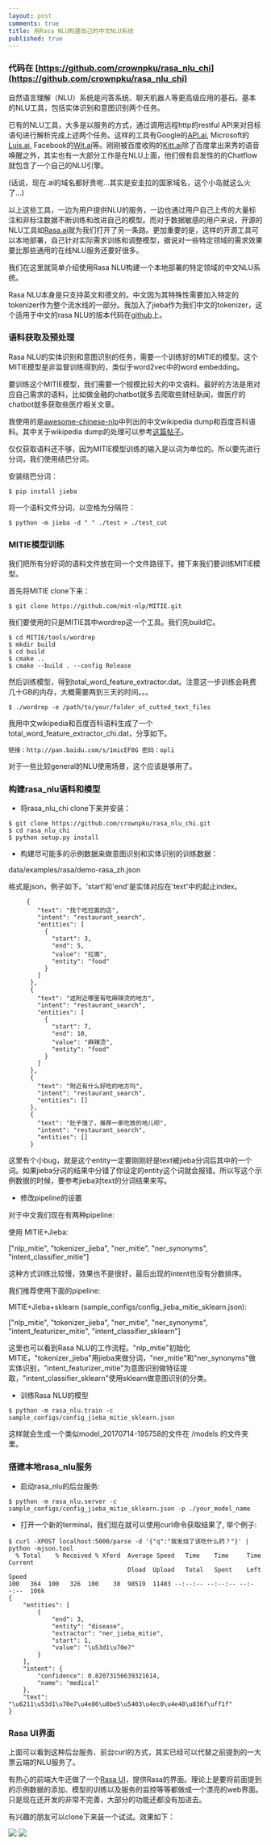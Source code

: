 ```yaml
---
layout: post
comments: true
title: 用Rasa NLU构建自己的中文NLU系统
published: true
---
```


### 代码在 [https://github.com/crownpku/rasa_nlu_chi](https://github.com/crownpku/rasa_nlu_chi)



自然语言理解（NLU）系统是问答系统、聊天机器人等更高级应用的基石。基本的NLU工具，包括实体识别和意图识别两个任务。

已有的NLU工具，大多是以服务的方式，通过调用远程http的restful API来对目标语句进行解析完成上述两个任务。这样的工具有Google的[API.ai](http://api.ai), Microsoft的[Luis.ai](http://luis.at), Facebook的[Wit.ai](http://wit.ai)等。刚刚被百度收购的[Kitt.ai](http://kitt.ai)除了百度拿出来秀的语音唤醒之外，其实也有一大部分工作是在NLU上面，他们很有启发性的的Chatflow就包含了一个自己的NLU引擎。

(话说，现在.ai的域名都好贵呢...其实是安圭拉的国家域名，这个小岛就这么火了...)

以上这些工具，一边为用户提供NLU的服务，一边也通过用户自己上传的大量标注和非标注数据不断训练和改进自己的模型。而对于数据敏感的用户来说，开源的NLU工具如[Rasa.ai](http://rasa.ai)就为我们打开了另一条路。更加重要的是，这样的开源工具可以本地部署，自己针对实际需求训练和调整模型，据说对一些特定领域的需求效果要比那些通用的在线NLU服务还要好很多。

我们在这里就简单介绍使用Rasa NLU构建一个本地部署的特定领域的中文NLU系统。


Rasa NLU本身是只支持英文和德文的。中文因为其特殊性需要加入特定的tokenizer作为整个流水线的一部分。我加入了jieba作为我们中文的tokenizer，这个适用于中文的rasa NLU的版本代码在[github](https://github.com/crownpku/rasa_nlu_chi)上。


### 语料获取及预处理

Rasa NLU的实体识别和意图识别的任务，需要一个训练好的MITIE的模型。这个MITIE模型是非监督训练得到的，类似于word2vec中的word embedding。

要训练这个MITIE模型，我们需要一个规模比较大的中文语料。最好的方法是用对应自己需求的语料，比如做金融的chatbot就多去爬取些财经新闻，做医疗的chatbot就多获取些医疗相关文章。

我使用的是[awesome-chinese-nlp](https://github.com/crownpku/awesome-chinese-nlp)中列出的中文wikipedia dump和百度百科语料。其中关于wikipedia dump的处理可以参考[这篇帖子](http://blog.csdn.net/qq_32166627/article/details/68942216)。

仅仅获取语料还不够，因为MITIE模型训练的输入是以词为单位的。所以要先进行分词，我们使用结巴分词。

安装结巴分词：

```
$ pip install jieba
```

将一个语料文件分词，以空格为分隔符：

```
$ python -m jieba -d " " ./test > ./test_cut
```

### MITIE模型训练

我们把所有分好词的语料文件放在同一个文件路径下。接下来我们要训练MITIE模型。

首先将MITIE clone下来：

```
$ git clone https://github.com/mit-nlp/MITIE.git
```

我们要使用的只是MITIE其中wordrep这一个工具。我们先build它。

```
$ cd MITIE/tools/wordrep
$ mkdir build
$ cd build
$ cmake ..
$ cmake --build . --config Release
```

然后训练模型，得到total_word_feature_extractor.dat。注意这一步训练会耗费几十GB的内存，大概需要两到三天的时间。。。

```
$ ./wordrep -e /path/to/your/folder_of_cutted_text_files
```

我用中文wikipedia和百度百科语料生成了一个total_word_feature_extractor_chi.dat，分享如下。

```
链接：http://pan.baidu.com/s/1micEF0G 密码：opli
```

对于一些比较general的NLU使用场景，这个应该是够用了。


### 构建rasa_nlu语料和模型

* 将rasa_nlu_chi clone下来并安装：

```
$ git clone https://github.com/crownpku/rasa_nlu_chi.git
$ cd rasa_nlu_chi
$ python setup.py install
```

* 构建尽可能多的示例数据来做意图识别和实体识别的训练数据：

 data/examples/rasa/demo-rasa_zh.json

格式是json，例子如下。'start'和'end'是实体对应在'text'中的起止index。

```
     {
        "text": "找个吃拉面的店",
        "intent": "restaurant_search",
        "entities": [
          {
            "start": 3,
            "end": 5,
            "value": "拉面",
            "entity": "food"
          }
        ]
      },
      {
        "text": "这附近哪里有吃麻辣烫的地方",
        "intent": "restaurant_search",
        "entities": [
          {
            "start": 7,
            "end": 10,
            "value": "麻辣烫",
            "entity": "food"
          }
        ]
      },
      {
        "text": "附近有什么好吃的地方吗",
        "intent": "restaurant_search",
        "entities": []
      },
      {
        "text": "肚子饿了，推荐一家吃放的地儿呗",
        "intent": "restaurant_search",
        "entities": []
      }
```

这里有个小bug，就是这个entity一定要刚刚好是text被jieba分词后其中的一个词。如果jieba分词的结果中分错了你设定的entity这个词就会报错。所以写这个示例数据的时候，要参考jieba对text的分词结果来写。

* 修改pipeline的设置

对于中文我们现在有两种pipeline:

使用 MITIE+Jieba:

["nlp_mitie", "tokenizer_jieba", "ner_mitie", "ner_synonyms", "intent_classifier_mitie"]

这种方式训练比较慢，效果也不是很好，最后出现的intent也没有分数排序。

我们推荐使用下面的pipeline:

MITIE+Jieba+sklearn (sample_configs/config_jieba_mitie_sklearn.json):

["nlp_mitie", "tokenizer_jieba", "ner_mitie", "ner_synonyms", "intent_featurizer_mitie", "intent_classifier_sklearn"]

这里也可以看到Rasa NLU的工作流程。"nlp_mitie"初始化MITIE，"tokenizer_jieba"用jieba来做分词，"ner_mitie"和"ner_synonyms"做实体识别，"intent_featurizer_mitie"为意图识别做特征提取，"intent_classifier_sklearn"使用sklearn做意图识别的分类。

* 训练Rasa NLU的模型

```
$ python -m rasa_nlu.train -c sample_configs/config_jieba_mitie_sklearn.json
```

这样就会生成一个类似model_20170714-195758的文件在 /models 的文件夹里。


### 搭建本地rasa_nlu服务

* 启动rasa_nlu的后台服务:

```
$ python -m rasa_nlu.server -c sample_configs/config_jieba_mitie_sklearn.json -p ./your_model_name
```


* 打开一个新的terminal，我们现在就可以使用curl命令获取结果了, 举个例子:

```
$ curl -XPOST localhost:5000/parse -d '{"q":"我发烧了该吃什么药？"}' | python -mjson.tool
  % Total    % Received % Xferd  Average Speed   Time    Time     Time  Current
                                 Dload  Upload   Total   Spent    Left  Speed
100   364  100   326  100    38  98519  11483 --:--:-- --:--:-- --:--:--  106k
{
    "entities": [
        {
            "end": 3,
            "entity": "disease",
            "extractor": "ner_jieba_mitie",
            "start": 1,
            "value": "\u53d1\u70e7"
        }
    ],
    "intent": {
        "confidence": 0.82073156639321614,
        "name": "medical"
    },
    "text": "\u6211\u53d1\u70e7\u4e86\u8be5\u5403\u4ec0\u4e48\u836f\uff1f"
}
```

### Rasa UI界面 

上面可以看到这种后台服务、前台curl的方式，其实已经可以代替之前提到的一大票云端的NLU服务了。

有热心的前端大牛还做了一个[Rasa UI](https://github.com/paschmann/rasa-ui)，提供Rasa的界面。理论上是要将前面提到的示例数据的添加、模型的训练以及服务的监控等等都做成一个漂亮的web界面。只是现在还开发的非常不完善，大部分的功能还都没有加进去。

有兴趣的朋友可以clone下来装一个试试。效果如下：

![](/images/201707/4.jpg)
![](/images/201707/5.jpg)



